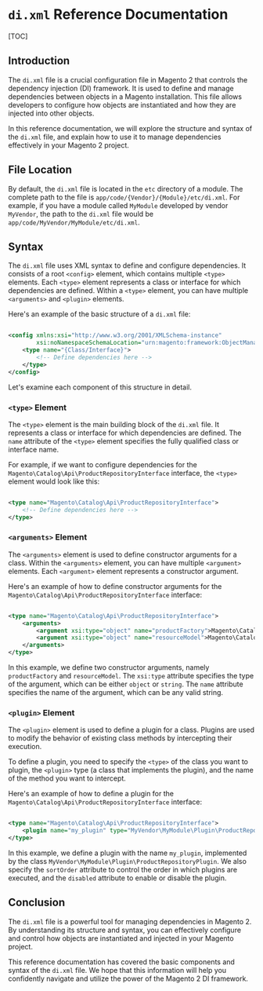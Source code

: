 # `di.xml` Reference Documentation

[TOC]

## Introduction

The `di.xml` file is a crucial configuration file in Magento 2 that controls the dependency injection (DI) framework. It
is used to define and manage dependencies between objects in a Magento installation. This file allows developers to
configure how objects are instantiated and how they are injected into other objects.

In this reference documentation, we will explore the structure and syntax of the `di.xml` file, and explain how to use
it to manage dependencies effectively in your Magento 2 project.

## File Location

By default, the `di.xml` file is located in the `etc` directory of a module. The complete path to the file
is `app/code/{Vendor}/{Module}/etc/di.xml`. For example, if you have a module called `MyModule` developed by
vendor `MyVendor`, the path to the `di.xml` file would be `app/code/MyVendor/MyModule/etc/di.xml`.

## Syntax

The `di.xml` file uses XML syntax to define and configure dependencies. It consists of a root `<config>` element, which
contains multiple `<type>` elements. Each `<type>` element represents a class or interface for which dependencies are
defined. Within a `<type>` element, you can have multiple `<arguments>` and `<plugin>` elements.

Here's an example of the basic structure of a `di.xml` file:

```xml

<config xmlns:xsi="http://www.w3.org/2001/XMLSchema-instance"
        xsi:noNamespaceSchemaLocation="urn:magento:framework:ObjectManager/etc/config.xsd">
    <type name="{Class/Interface}">
        <!-- Define dependencies here -->
    </type>
</config>
```

Let's examine each component of this structure in detail.

### `<type>` Element

The `<type>` element is the main building block of the `di.xml` file. It represents a class or interface for which
dependencies are defined. The `name` attribute of the `<type>` element specifies the fully qualified class or interface
name.

For example, if we want to configure dependencies for the `Magento\Catalog\Api\ProductRepositoryInterface` interface,
the `<type>` element would look like this:

```xml

<type name="Magento\Catalog\Api\ProductRepositoryInterface">
    <!-- Define dependencies here -->
</type>
```

### `<arguments>` Element

The `<arguments>` element is used to define constructor arguments for a class. Within the `<arguments>` element, you can
have multiple `<argument>` elements. Each `<argument>` element represents a constructor argument.

Here's an example of how to define constructor arguments for the `Magento\Catalog\Api\ProductRepositoryInterface`
interface:

```xml

<type name="Magento\Catalog\Api\ProductRepositoryInterface">
    <arguments>
        <argument xsi:type="object" name="productFactory">Magento\Catalog\Model\ProductFactory</argument>
        <argument xsi:type="object" name="resourceModel">Magento\Catalog\Model\ResourceModel\Product</argument>
    </arguments>
</type>
```

In this example, we define two constructor arguments, namely `productFactory` and `resourceModel`. The `xsi:type`
attribute specifies the type of the argument, which can be either `object` or `string`. The `name` attribute specifies
the name of the argument, which can be any valid string.

### `<plugin>` Element

The `<plugin>` element is used to define a plugin for a class. Plugins are used to modify the behavior of existing class
methods by intercepting their execution.

To define a plugin, you need to specify the `<type>` of the class you want to plugin, the `<plugin>` type (a class that
implements the plugin), and the name of the method you want to intercept.

Here's an example of how to define a plugin for the `Magento\Catalog\Api\ProductRepositoryInterface` interface:

```xml

<type name="Magento\Catalog\Api\ProductRepositoryInterface">
    <plugin name="my_plugin" type="MyVendor\MyModule\Plugin\ProductRepositoryPlugin" sortOrder="10" disabled="false"/>
</type>
```

In this example, we define a plugin with the name `my_plugin`, implemented by the
class `MyVendor\MyModule\Plugin\ProductRepositoryPlugin`. We also specify the `sortOrder` attribute to control the order
in which plugins are executed, and the `disabled` attribute to enable or disable the plugin.

## Conclusion

The `di.xml` file is a powerful tool for managing dependencies in Magento 2. By understanding its structure and syntax,
you can effectively configure and control how objects are instantiated and injected in your Magento project.

This reference documentation has covered the basic components and syntax of the `di.xml` file. We hope that this
information will help you confidently navigate and utilize the power of the Magento 2 DI framework.
